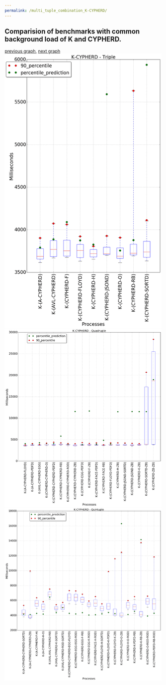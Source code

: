 ```yaml
---
permalink: /multi_tuple_combination_K-CYPHERD/
---
```



## Comparision of benchmarks with common background load of K and CYPHERD.

[previous graph](../multi_tuple_combination_K-A/), [next graph](../multi_tuple_combination_K-EGG/)
![graph figure](./images/triple/K/K-CYPHERD_box.png)![graph figure](./images/quadruple/K/K-CYPHERD_box.png)![graph figure](./images/quintuple/K/K-CYPHERD_box.png)